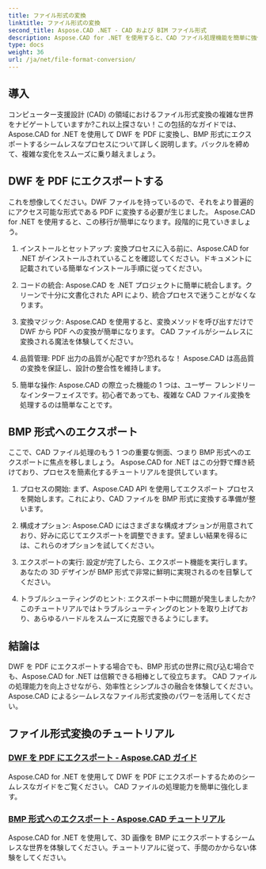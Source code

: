 ```yaml
---
title: ファイル形式の変換
linktitle: ファイル形式の変換
second_title: Aspose.CAD .NET - CAD および BIM ファイル形式
description: Aspose.CAD for .NET を使用すると、CAD ファイル処理機能を簡単に強化できます。 DWF から PDF へのエクスポートおよび 3D イメージの BMP 形式へのエクスポートに関するチュートリアルを参照してください。
type: docs
weight: 36
url: /ja/net/file-format-conversion/
---
```


## 導入

コンピューター支援設計 (CAD) の領域におけるファイル形式変換の複雑な世界をナビゲートしていますか?これ以上探さない！この包括的なガイドでは、Aspose.CAD for .NET を使用して DWF を PDF に変換し、BMP 形式にエクスポートするシームレスなプロセスについて詳しく説明します。バックルを締めて、複雑な変化をスムーズに乗り越えましょう。

## DWF を PDF にエクスポートする

これを想像してください。DWF ファイルを持っているので、それをより普遍的にアクセス可能な形式である PDF に変換する必要が生じました。 Aspose.CAD for .NET を使用すると、この移行が簡単になります。段階的に見ていきましょう。

1. インストールとセットアップ: 変換プロセスに入る前に、Aspose.CAD for .NET がインストールされていることを確認してください。ドキュメントに記載されている簡単なインストール手順に従ってください。

2. コードの統合: Aspose.CAD を .NET プロジェクトに簡単に統合します。クリーンで十分に文書化された API により、統合プロセスで迷うことがなくなります。

3. 変換マジック: Aspose.CAD を使用すると、変換メソッドを呼び出すだけで DWF から PDF への変換が簡単になります。 CAD ファイルがシームレスに変換される魔法を体験してください。

4. 品質管理: PDF 出力の品質が心配ですか?恐れるな！ Aspose.CAD は高品質の変換を保証し、設計の整合性を維持します。

5. 簡単な操作: Aspose.CAD の際立った機能の 1 つは、ユーザー フレンドリーなインターフェイスです。初心者であっても、複雑な CAD ファイル変換を処理するのは簡単なことです。

## BMP 形式へのエクスポート

ここで、CAD ファイル処理のもう 1 つの重要な側面、つまり BMP 形式へのエクスポートに焦点を移しましょう。 Aspose.CAD for .NET はこの分野で輝き続けており、プロセスを簡素化するチュートリアルを提供しています。

1. プロセスの開始: まず、Aspose.CAD API を使用してエクスポート プロセスを開始します。これにより、CAD ファイルを BMP 形式に変換する準備が整います。

2. 構成オプション: Aspose.CAD にはさまざまな構成オプションが用意されており、好みに応じてエクスポートを調整できます。望ましい結果を得るには、これらのオプションを試してください。

3. エクスポートの実行: 設定が完了したら、エクスポート機能を実行します。あなたの 3D デザインが BMP 形式で非常に鮮明に実現されるのを目撃してください。

4. トラブルシューティングのヒント: エクスポート中に問題が発生しましたか?このチュートリアルではトラブルシューティングのヒントを取り上げており、あらゆるハードルをスムーズに克服できるようにします。

## 結論は

DWF を PDF にエクスポートする場合でも、BMP 形式の世界に飛び込む場合でも、Aspose.CAD for .NET は信頼できる相棒として役立ちます。 CAD ファイルの処理能力を向上させながら、効率性とシンプルさの融合を体験してください。 Aspose.CAD によるシームレスなファイル形式変換のパワーを活用してください。
## ファイル形式変換のチュートリアル
### [DWF を PDF にエクスポート - Aspose.CAD ガイド](./exporting-dwf-to-pdf/)
Aspose.CAD for .NET を使用して DWF を PDF にエクスポートするためのシームレスなガイドをご覧ください。 CAD ファイルの処理能力を簡単に強化します。
### [BMP 形式へのエクスポート - Aspose.CAD チュートリアル](./exporting-to-bmp-format/)
Aspose.CAD for .NET を使用して、3D 画像を BMP にエクスポートするシームレスな世界を体験してください。チュートリアルに従って、手間のかからない体験をしてください。